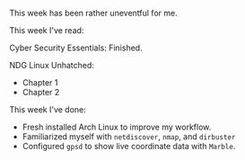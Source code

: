 This week has been rather uneventful for me.

This week I've read:

Cyber Security Essentials:
Finished.

NDG Linux Unhatched:
- Chapter 1
- Chapter 2

This week I've done:
- Fresh installed Arch Linux to improve my workflow.
- Familiarized myself with `netdiscover`, `nmap`, and `dirbuster`
- Configured `gpsd` to show live coordinate data with `Marble`.
